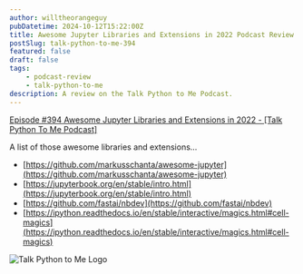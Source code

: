 ```yaml
---
author: willtheorangeguy
pubDatetime: 2024-10-12T15:22:00Z
title: Awesome Jupyter Libraries and Extensions in 2022 Podcast Review
postSlug: talk-python-to-me-394
featured: false
draft: false
tags:
    - podcast-review
    - talk-python-to-me
description: A review on the Talk Python to Me Podcast.
---
```


[Episode #394 Awesome Jupyter Libraries and Extensions in 2022 - [Talk Python To Me Podcast]](https://talkpython.fm/episodes/show/394/awesome-jupyter-libraries-and-extensions-in-2022)

A list of those awesome libraries and extensions...

- [https://github.com/markusschanta/awesome-jupyter](https://github.com/markusschanta/awesome-jupyter)
- [https://jupyterbook.org/en/stable/intro.html](https://jupyterbook.org/en/stable/intro.html)
- [https://github.com/fastai/nbdev](https://github.com/fastai/nbdev)
- [https://ipython.readthedocs.io/en/stable/interactive/magics.html#cell-magics](https://ipython.readthedocs.io/en/stable/interactive/magics.html#cell-magics)

![Talk Python to Me Logo](https://is1-ssl.mzstatic.com/image/thumb/Podcasts221/v4/6c/5d/00/6c5d001b-99f2-1312-ef93-d0791d6aca54/mza_17000424926567884148.jpg/300x300bb.webp)
